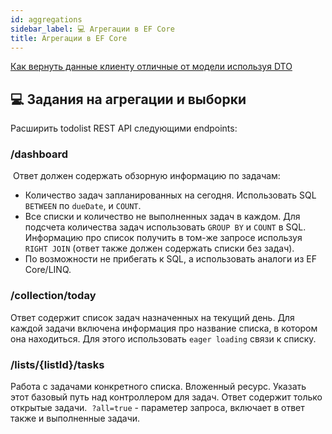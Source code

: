 ```yaml
---
id: aggregations
sidebar_label: 💻 Агрегации в EF Core
title: Агрегации в EF Core
---
```


[Как вернуть данные клиенту отличные от модели используя DTO](https://docs.microsoft.com/en-us/aspnet/web-api/overview/data/using-web-api-with-entity-framework/part-5)

## 💻 Задания на агрегации и выборки

Расширить todolist REST API следующими endpoints:

### /dashboard
​
Ответ должен содержать обзорную информацию по задачам:
* Количество задач запланированных на сегодня. Использовать SQL `BETWEEN` по `dueDate`, и `COUNT`. 
* Все списки и количество не выполненных задач в каждом. Для подсчета количества задач использовать `GROUP BY` и `COUNT` в SQL. Информацию про список получить в том-же запросе используя `RIGHT JOIN` (ответ также должен содержать списки без задач). 
* По возможности не прибегать к SQL, а использовать аналоги из EF Core/LINQ. 

### /collection/today
Ответ содержит список задач назначенных на текущий день. Для каждой задачи включена информация про название списка, в котором она находиться. Для этого использовать `eager loading` связи к списку. 

### /lists/{listId}/tasks

Работа с задачами конкретного списка. Вложенный ресурс. Указать этот базовый путь над контроллером для задач. Ответ содержит только открытые задачи. 
​
`?all=true` - параметер запроса, включает в ответ также и выполненные задачи.